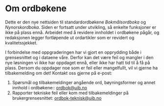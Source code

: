 # Om ordbøkene
Dette er den nye nettsiden til standardordbøkene _Bokmålsordboka_ og _Nynorskordboka_. Siden er fortsatt under utvikling, så enkelte funksjoner er ikke på plass ennå. Arbeidet med å revidere innholdet i ordbøkene pågår, og redaksjonen legger fortløpende ut ordartikler som er revidert og kvalitetssjekket.

I forbindelse med oppgraderingen har vi gjort en opprydding både i grensesnittet og i dataene våre. Derfor kan det være feil og mangler i den nye løsningen vi ikke har oppdaget ennå, eller ikke har hatt tid til å få på plass. Dersom du oppdager noe som er feil eller mangelfullt, vil vi gjerne ha tilbakemelding om det! Kontakt oss gjerne på e-post:

1. Spørsmål og tilbakemeldinger angående ord, bøyningsformer og annet innhold i ordbøkene:: [ordbok@uib.no](mailto:ordbok@uib.no)
2. Rapporter tekniske feil eller kom med tilbakemeldinger på brukergrensesnittet: [ordbok-teknisk@uib.no](mailto:ordbok-teknisk@uib.no)